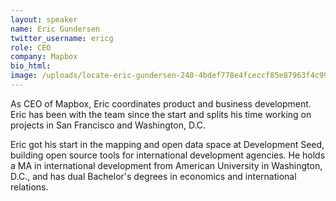```yaml
---
layout: speaker
name: Eric Gundersen
twitter_username: ericg
role: CEO
company: Mapbox
bio_html:
image: /uploads/locate-eric-gundersen-240-4bdef778e4fceccf85e87963f4c99db0.jpg
---
```


As CEO of Mapbox, Eric coordinates product and business development. Eric has been with the team since the start and splits his time working on projects in San Francisco and Washington, D.C.

Eric got his start in the mapping and open data space at Development Seed, building open source tools for international development agencies. He holds a MA in international development from American University in Washington, D.C., and has dual Bachelor's degrees in economics and international relations.